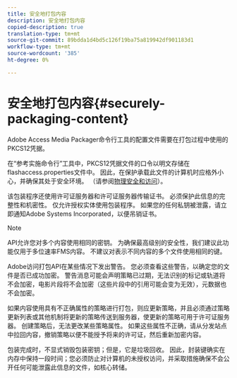 ```yaml
---
title: 安全地打包内容
description: 安全地打包内容
copied-description: true
translation-type: tm+mt
source-git-commit: 89bdda1d4bd5c126f19ba75a819942df901183d1
workflow-type: tm+mt
source-wordcount: '385'
ht-degree: 0%

---
```



# 安全地打包内容{#securely-packaging-content}

Adobe Access Media Packager命令行工具的配置文件需要在打包过程中使用的PKCS12凭据。

在“参考实施命令行”工具中，PKCS12凭据文件的口令以明文存储在flashaccess.properties文件中。 因此，在保护承载此文件的计算机时应格外小心，并确保其处于安全环境。 （请参阅[物理安全和访问](../../aaxs-secure-deployment-guidelines/physical-sec-and-access.md)）。

该包装程序还使用许可证服务器和许可证服务器传输证书。 必须保护此信息的完整性和机密性。 仅允许授权实体使用包装程序。 如果您的任何私钥被泄露，请立即通知Adobe Systems Incorporated，以便吊销证书。

>[!NOTE]
>
>API允许您对多个内容使用相同的密钥。 为确保最高级别的安全性，我们建议此功能仅用于多位速率FMS内容。 不建议对表示不同内容的多个文件使用相同的键。

Adobe访问打包API在某些情况下发出警告。 您必须查看这些警告，以确定您的文件是否已成功加密。 警告消息可能会声明策略已过期，无法识别的标记或轨道将不会加密，电影片段将不会加密（这些片段中的引用可能会变为无效），元数据也不会加密。

如果内容使用具有不正确属性的策略进行打包，则应更新策略，并且必须通过策略更新列表或其他机制将更新的策略传送到服务器，使更新的策略可用于许可证服务器。 创建策略后，无法更改某些策略属性。 如果这些属性不正确，请从分发站点中拉回内容，撤销策略以便不能授予将来的许可证，然后重新加密内容。

包装完成时，不显式销毁包装密钥；但是，它是垃圾回收。 因此，封装键确实在内存中保持一段时间；您必须防止对计算机的未授权访问，并采取措施确保不会公开任何可能泄露此信息的文件，如核心转储。
